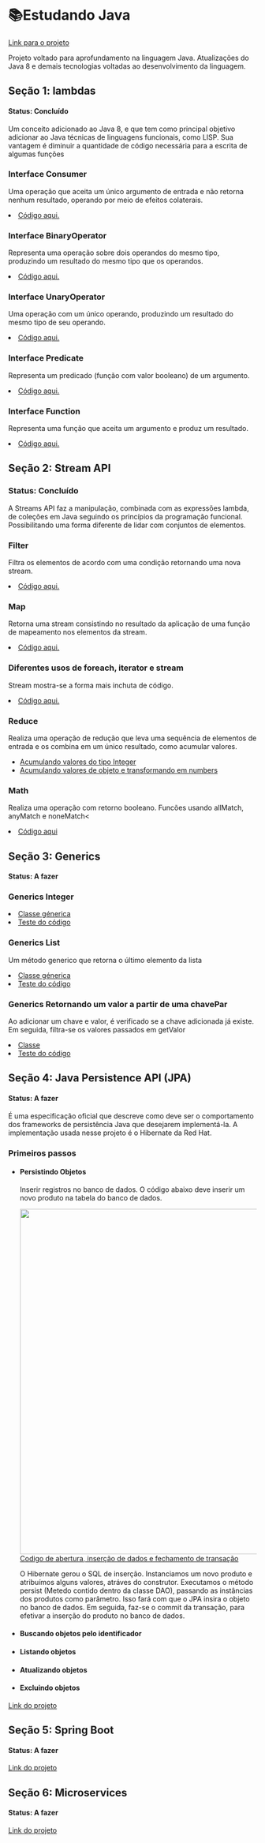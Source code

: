 # 📚Estudando Java
<a href="https://github.com/tiagolopesdev/estudandoJava/tree/master/src">Link para o projeto<a/>
  <p>Projeto voltado para aprofundamento na linguagem Java. Atualizações do Java 8 e demais tecnologias voltadas ao desenvolvimento da linguagem. </p>


<h2>Seção 1: lambdas</h2> 
<h4>Status: Concluído</h4>
<p>Um conceito adicionado ao Java 8, e que tem como principal objetivo adicionar ao Java técnicas de linguagens funcionais, como LISP. Sua 
vantagem é diminuir a quantidade de código necessária para a escrita de algumas funções</p>

<h3>Interface Consumer</h3>
<p>Uma operação que aceita um único argumento de entrada e não retorna nenhum resultado, operando por meio de 
  efeitos colaterais.</p>
<li><a href="https://github.com/tiagolopesdev/estudandoJava/blob/master/src/Lambdas/Consumidor.java">Código 
  aqui.</a></li>

<h3>Interface BinaryOperator</h3>
<p>Representa uma operação sobre dois operandos do mesmo tipo, produzindo um resultado do mesmo tipo que os 
  operandos.</p>
<li><a href="https://github.com/tiagolopesdev/estudandoJava/blob/master/src/Lambdas/OperadorBinario.java">Código 
  aqui.</a></li>

<h3>Interface UnaryOperator</h3>
<p>Uma operação com um único operando, produzindo um resultado do mesmo tipo de seu operando.</p>
<li><a href="https://github.com/tiagolopesdev/estudandoJava/blob/master/src/Lambdas/OperadorUnario.java">Código 
  aqui.</a></li>

<h3>Interface Predicate</h3>
<p>Representa um predicado (função com valor booleano) de um argumento.</p>
<li><a href="https://github.com/tiagolopesdev/estudandoJava/blob/master/src/Lambdas/PredicadoComposicao.java">Código 
  aqui.</a></li>

<h3>Interface Function</h3>
<p>Representa uma função que aceita um argumento e produz um resultado.</p>
<li><a href="https://github.com/tiagolopesdev/estudandoJava/blob/master/src/Lambdas/Funcao.java">Código 
  aqui.</a></li>

<h2>Seção 2: Stream API</h2>
<h3>Status: Concluído</h3>
<p>A Streams API faz a manipulação, combinada com as expressões lambda, de coleções em Java seguindo os princípios da programação funcional. 
Possibilitando uma forma diferente de lidar com conjuntos de elementos.</p>

<h3>Filter</h3>
<p>Filtra os elementos de acordo com uma condição retornando uma nova stream.</p>
<li><a href="https://github.com/tiagolopesdev/estudandoJava/blob/master/src/streams/Filter.java">Código aqui.</a></li>
  
<h3>Map</h3>
<p>Retorna uma stream consistindo no resultado da aplicação de uma função de mapeamento nos elementos da stream.</p>
<li><a href="https://github.com/tiagolopesdev/estudandoJava/blob/master/src/streams/Map.java">Código aqui.</a></li>

<h3>Diferentes usos de foreach, iterator e stream</h3>
<p>Stream mostra-se a forma mais inchuta de código.</p>
<li><a href="https://github.com/tiagolopesdev/estudandoJava/blob/master/src/streams/imprimindoObjetos.java">Código aqui.</a>
</li>

<h3>Reduce</h3>
<p>Realiza uma operação de redução que leva uma sequência de elementos de entrada e os combina em um único resultado, como acumular valores.</p>
<ul>
  <li><a href="https://github.com/tiagolopesdev/estudandoJava/blob/master/src/streams/ReduceOne.java">Acumulando valores do tipo Integer</a></li>
  <li><a href="https://github.com/tiagolopesdev/estudandoJava/blob/master/src/streams/ReduceThree.java">Acumulando valores de objeto e transformando em numbers</a></li>
</ul>

<h3>Math</h3>
<p>Realiza uma operação com retorno booleano. Funcões usando allMatch, anyMatch e noneMatch<</p>
<li><a href="https://github.com/tiagolopesdev/estudandoJava/blob/master/src/streams/Match.java">Código aqui</a></li>

<h2>Seção 3: Generics</h2> 
<h4>Status: A fazer</h4>
<!-- <a href="LinkAqui">Link do projeto</a> -->

<h3>Generics Integer</h3>
<li><a href="https://github.com/tiagolopesdev/estudandoJava/blob/master/src/Generics/Caixa.java">Classe 
  génerica</a></li>
<li><a href="https://github.com/tiagolopesdev/estudandoJava/blob/master/src/Generics/CaixaIntTeste.java">Teste do código</a></li>
  
<h3>Generics List</h3>
<p>Um método generico que retorna o último elemento da lista</p>
<li><a href="https://github.com/tiagolopesdev/estudandoJava/blob/master/src/Generics/ListUtil.java">
  Classe génerica</a></li>
<li><a href="https://github.com/tiagolopesdev/estudandoJava/blob/master/src/Generics/ListUtilTeste.java">
  Teste do código</a></li>

<h3>Generics Retornando um valor a partir de uma chavePar</h3>
<p>Ao adicionar um chave e valor, é verificado se a chave adicionada já existe. Em seguida, filtra-se
  os valores passados em getValor</p>
<li><a href="https://github.com/tiagolopesdev/estudandoJava/blob/master/src/Generics/Pares.java">
  Classe</a></li>
<li><a href="https://github.com/tiagolopesdev/estudandoJava/blob/master/src/Generics/ParesTeste.java">
  Teste do código</a></li>

<h2>Seção 4: Java Persistence API (JPA)</h2> 
<h4>Status: A fazer</h4>
<p>É uma especificação oficial que descreve como deve ser o comportamento dos 
frameworks de persistência Java que desejarem implementá-la. A implementação 
usada nesse projeto é o Hibernate da Red Hat.</p>
<h3>Primeiros passos</h3>
  <ul>
    <li><h4>Persistindo Objetos</h4></li>
      <p>Inserir registros no banco de dados. O código abaixo deve inserir um novo produto na 
        tabela do banco de dados.
      </p>
      <img src="https://user-images.githubusercontent.com/58925056/135734317-dae31550-fe5a-4319-966c-d06dfd78a512.png" width=700px>
      <a href="https://github.com/tiagolopesdev/JPA/blob/master/src/infra/DAO.java">Codigo de abertura, inserção de dados e fechamento de transação</a>
      <p> O Hibernate gerou o SQL de inserção. Instanciamos um novo produto e 
        atribuímos alguns valores, atráves do construtor. Executamos o método persist (Metedo contido dentro da classe DAO), passando as instâncias dos
        produtos como parâmetro. Isso fará com que o JPA insira o objeto no banco de dados. Em seguida, faz-se o commit da transação,
        para efetivar a inserção do produto no banco de dados.
      </p>
    <li><h4>Buscando objetos pelo identificador</h4></li>
    <li><h4>Listando objetos</h4></li>
    <li><h4>Atualizando objetos</h4></li>
    <li><h4>Excluindo objetos</h4></li>
  </ul>
<a href="LinkAqui">Link do projeto</a>

<h2>Seção 5: Spring Boot</h2> 
<h4>Status: A fazer</h4>
<a href="LinkAqui">Link do projeto</a>

<h2>Seção 6: Microservices</h2> 
<h4>Status: A fazer</h4>
<a href="LinkAqui">Link do projeto</a>



